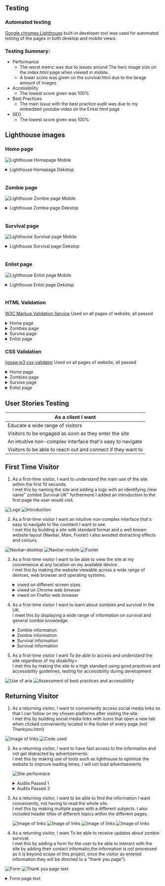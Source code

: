 ## Testing

### Automated testing

[Google chromes Lighthouse](https://developer.chrome.com/docs/lighthouse/) built-in developer tool was used for automated testing of the pages in both desktop and mobile views.

### Testing Summary:

- Performance
  - The worst metric was due to issues around The hero image size on the index.html page when viewed in mobile.
  - A lower score was given on the survival.html due to the larage amount of images
- Accessibility
  - The lowest score given was 100%
- Best Practices
  - The main issue with the best practice audit was due to my embedded youtube video on the Enlist.html page
- SEO
  - The lowest score given was 100%

## Lighthouse images

### Home page

![Lighthouse Homepage Mobile](assets/readme-assets/lighthouse/lighthouse-index.png)

<details><summary>Lighthouse Homepage Dekstop</summary><img src="assets/readme-assets/lighthouse/lighthouse-index-desktop.png"></details><br>

### Zombie page

![Lighthouse Zombie page Mobile](assets/readme-assets/lighthouse/lighthouse-zombie.png)

<details><summary>Lighthouse Zombie page Dekstop</summary><img src="assets/readme-assets/lighthouse/lighthouse-zombie-desktop.png"></details><br>

### Survival page

![Lighthouse Survival page Mobile](assets/readme-assets/lighthouse/lighthouse-survival.png)

<details><summary>Lighthouse Survival page Dekstop</summary><img src="assets/readme-assets/lighthouse/lighthouse-survival-desktop.png"></details><br>

### Enlist page

![Lighthouse Enlist page Mobile](assets/readme-assets/lighthouse/lighthouse-enlist.png)

<details><summary>Lighthouse Enlist page Dekstop</summary><img src="assets/readme-assets/lighthouse/lighthouse-enlist-desktop.png"></details><br>

### HTML Validation

[W3C Markup Validation Service](https://validator.w3.org/) Used on all pages of website, all passed

<details><summary>Home page</summary><img src="assets/readme-assets/validation/validator-index.png"></details>
<details><summary>Zombies page</summary><img src="assets/readme-assets/validation/validator-zombies.png"></details>
<details><summary>Survive page</summary><img src="assets/readme-assets/validation/validator-survival.png"></details>
<details><summary>Enlist page</summary><img src="assets/readme-assets/validation/validator-enlist.png"></details>

### CSS Validation

[jigsaw.w3 css-validator](https://jigsaw.w3.org/css-validator/) Used on all pages of website, all passed

<details><summary>Home page</summary><img src="assets/readme-assets/validation/w3c-css-validator-pass-index.png"></details>
<details><summary>Zombies page</summary><img src="assets/readme-assets/validation/w3c-css-validator-pass-zombies.png"></details>
<details><summary>Survive page</summary><img src="assets/readme-assets/validation/w3c-css-validator-pass-survival.png"></details>
<details><summary>Enlist page</summary><img src="assets/readme-assets/validation/w3c-css-validator-pass-enlist.png"></details>

## User Stories Testing

| As a client I want                                           |
| ------------------------------------------------------------ |
| Educate a wide range of visitors                             |
| Visitors to be engaged as soon as they enter the site        |
| An intuitive non-complex interface that's easy to navigate   |
| Visitors to be able to reach out and connect if they want to |

## First Time Visitor

1. As a first-time visitor, I want to understand the main use of the site within the first 10 seconds.<br>
   I met this by naming the site and adding a logo with an identifying clear name" zombie Survival UK" furthermore I added an introduction to the first page the user would visit.

![Logo](assets/readme-assets/testing/logo-testing1.png)
![Introduction](assets/readme-assets/testing/website-intro1.png)

2. As a first-time visitor I want an intuitive non-complex interface that's easy to navigate to the conntent I want to see.<br>
   I met this by building a site with standard format and a well known website layout (Navbar, Main, Footer) I also avoided distracting effects and colours.

![Navbar-desktop](assets/readme-assets/testing/navbar-desktop.png)
![Navbar-mobile](assets/readme-assets/testing/navbar-mobile.png)
![Footer](assets/readme-assets/testing/footer.png)

3. As a first-time visitor I want to be able to view the site at my convenience at any location on my available device .<br>
   I met this by making the website viewable across a wide range of devices, web browser and operating systems.

   <details><summary>viwed on different screen sizes</summary><img src="assets/readme-assets/testing/muti-screen1.png"></details>
   <details><summary>viwed on Chrome web browser</summary><img src="assets/readme-assets/testing/chrome-screenshot.png"></details>
   <details><summary>viwed on Firefox web browser</summary><img src="assets/readme-assets/testing/firefox-screenshot.png"></details>

4. As a first-time visitor I want to learn about zombies and survival in the UK.<br>
   I meet this by displaying a wide range of information on survival and general zombie knowledge.

   <details><summary>Zombie information</summary><img src="assets/readme-assets/testing/zombie-info1.png"></details>
   <details><summary>Zombie information</summary><img src="assets/readme-assets/testing/zombie-info2.png"></details>
   <details><summary>Survival information</summary><img src="assets/readme-assets/testing/survival-info1.png"></details>
   <details><summary>Survival information</summary><img src="assets/readme-assets/testing/survival-info2.png"></details>

5. As a first-time visitor I want To be able to access and understand the site regardless of my disability><br>
   I met this by making the site to a high standard using good practices and accessibility guidelines, testing for accessibility during development

![Use of aria](assets/readme-assets/testing/aria-use.png)
![Assessment of best practices and accessibility](assets/readme-assets/testing/100-in-all.png)

## Returning Visitor

1. As a returning visitor, I want to conveniently access social media links so that I can follow on my chosen platforms after visiting the site.<br>
   I met this by building social media links with icons that open a new tab when clicked conveniently located in the footer of every page (not Thankyou.html)

![Image of links](assets/readme-assets/testing/social-media-links.png)
![Code used](assets/readme-assets/testing/social-media-link-code.png)

2. As a returning visitor, I want to have fast access to the information and not get distracted by advertisements.<br>
   I met this by making use of tools such as lighthouse to optimize the website to improve loading times, I will not load advertisements

   ![Site performace](assets/readme-assets/testing/site-performance.png)
   <details><summary>Audits Passed 1</summary><img src="assets/readme-assets/testing/audits-passed1.png"></details>
   <details><summary>Audits Passed 2</summary><img src="assets/readme-assets/testing/audits-passed2.png"></details>

3. As a returning visitor, I want to be able to find the information I want conveniently, not having to read the whole site.<br>
   I met this by making multiple pages with a different subjects. I also included header titles of different topics within the different pages.

   ![Image of links](assets/readme-assets/testing/pages.png)
   ![Image of links](assets/readme-assets/testing/page-files.png)
   ![Image of links](assets/readme-assets/testing/web-title-water.png)
   ![Image of links](assets/readme-assets/testing/h1-title.png)

4. As a returning visitor, I want To be able to receive updates about zombie survival.<br>
   I met this by adding a form for the user to be able to interact with the site by adding their contact informatio,the information is not processed as it is beyond scope of this project, once the visitor as entered information they will be directed to a "thank you page").<br>

![Form](assets/readme-assets/testing/modal-form-desktop.png)
![Thank you page text](assets/readme-assets/testing/thank-you-page.png)

<details><summary>Form page text</summary><img src="assets/readme-assets/testing/modal-form-code.png"></details>
